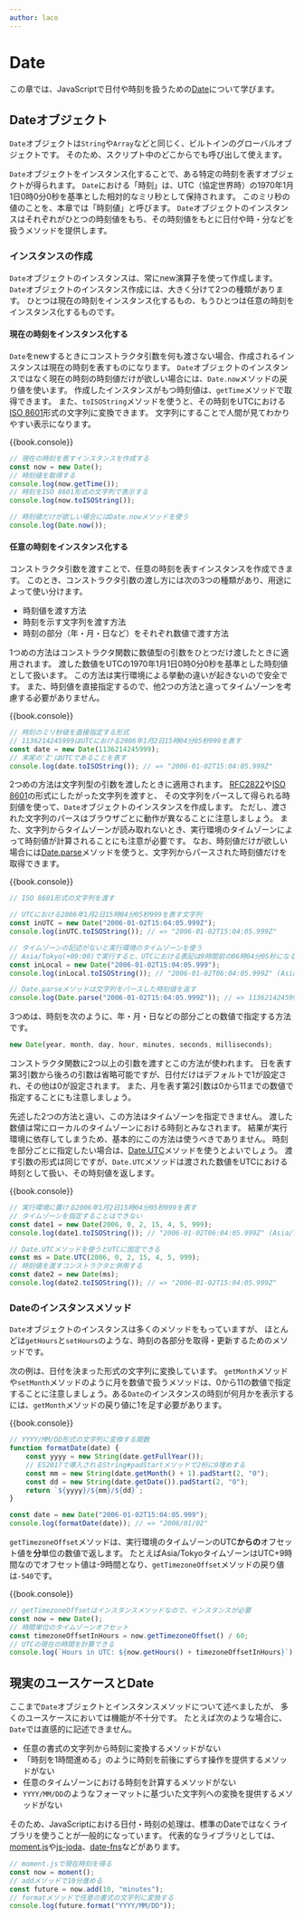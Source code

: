 ```yaml
---
author: laco
---
```


# Date

この章では、JavaScriptで日付や時刻を扱うための[Date][]について学びます。

## Dateオブジェクト

`Date`オブジェクトは`String`や`Array`などと同じく、ビルトインのグローバルオブジェクトです。
そのため、スクリプト中のどこからでも呼び出して使えます。

`Date`オブジェクトをインスタンス化することで、ある特定の時刻を表すオブジェクトが得られます。
`Date`における「時刻」は、UTC（協定世界時）の1970年1月1日0時0分0秒を基準とした相対的なミリ秒として保持されます。
このミリ秒の値のことを、本章では「時刻値」と呼びます。
`Date`オブジェクトのインスタンスはそれぞれがひとつの時刻値をもち、その時刻値をもとに日付や時・分などを扱うメソッドを提供します。

### インスタンスの作成

`Date`オブジェクトのインスタンスは、常にnew演算子を使って作成します。
`Date`オブジェクトのインスタンス作成には、大きく分けて2つの種類があります。
ひとつは現在の時刻をインスタンス化するもの、もうひとつは任意の時刻をインスタンス化するものです。

#### 現在の時刻をインスタンス化する

`Date`をnewするときにコンストラクタ引数を何も渡さない場合、作成されるインスタンスは現在の時刻を表すものになります。
`Date`オブジェクトのインスタンスではなく現在の時刻の時刻値だけが欲しい場合には、`Date.now`メソッドの戻り値を使います。
作成したインスタンスがもつ時刻値は、`getTime`メソッドで取得できます。
また、`toISOString`メソッドを使うと、その時刻をUTCにおける[ISO 8601][]形式の文字列に変換できます。
文字列にすることで人間が見てわかりやすい表示になります。

{{book.console}}
```js
// 現在の時刻を表すインスタンスを作成する
const now = new Date();
// 時刻値を取得する
console.log(now.getTime());
// 時刻をISO 8601形式の文字列で表示する
console.log(now.toISOString());

// 時刻値だけが欲しい場合にはDate.nowメソッドを使う
console.log(Date.now());
```

#### 任意の時刻をインスタンス化する

コンストラクタ引数を渡すことで、任意の時刻を表すインスタンスを作成できます。
このとき、コンストラクタ引数の渡し方には次の3つの種類があり、用途によって使い分けます。

- 時刻値を渡す方法
- 時刻を示す文字列を渡す方法
- 時刻の部分（年・月・日など）をそれぞれ数値で渡す方法

1つめの方法はコンストラクタ関数に数値型の引数をひとつだけ渡したときに適用されます。
渡した数値をUTCの1970年1月1日0時0分0秒を基準とした時刻値として扱います。
この方法は実行環境による挙動の違いが起きないので安全です。
また、時刻値を直接指定するので、他2つの方法と違ってタイムゾーンを考慮する必要がありません。

{{book.console}}
```js
// 時刻のミリ秒値を直接指定する形式
// 1136214245999はUTCにおける2006年1月2日15時04分05秒999を表す
const date = new Date(1136214245999);
// 末尾の'Z'はUTCであることを表す
console.log(date.toISOString()); // => "2006-01-02T15:04:05.999Z"
```

2つめの方法は文字列型の引数を渡したときに適用されます。
[RFC2822][]や[ISO 8601][]の形式にしたがった文字列を渡すと、
その文字列をパースして得られる時刻値を使って、`Date`オブジェクトのインスタンスを作成します。
ただし、渡された文字列のパースはブラウザごとに動作が異なることに注意しましょう。
また、文字列からタイムゾーンが読み取れないとき、実行環境のタイムゾーンによって時刻値が計算されることにも注意が必要です。
なお、時刻値だけが欲しい場合には[Date.parse][]メソッドを使うと、文字列からパースされた時刻値だけを取得できます。

{{book.console}}
```js
// ISO 8601形式の文字列を渡す

// UTCにおける2006年1月2日15時04分05秒999を表す文字列
const inUTC = new Date("2006-01-02T15:04:05.999Z");
console.log(inUTC.toISOString()); // => "2006-01-02T15:04:05.999Z"

// タイムゾーンの記述がないと実行環境のタイムゾーンを使う
// Asia/Tokyo(+09:00)で実行すると、UTCにおける表記は9時間前の06時04分05秒になる
const inLocal = new Date("2006-01-02T15:04:05.999");
console.log(inLocal.toISOString()); // "2006-01-02T06:04:05.999Z" (Asia/Tokyoの場合)

// Date.parseメソッドは文字列をパースした時刻値を返す
console.log(Date.parse("2006-01-02T15:04:05.999Z")); // => 1136214245999
```

3つめは、時刻を次のように、年・月・日などの部分ごとの数値で指定する方法です。

```js
new Date(year, month, day, hour, minutes, seconds, milliseconds);
```

コンストラクタ関数に2つ以上の引数を渡すとこの方法が使われます。
日を表す第3引数から後ろの引数は省略可能ですが、日付だけはデフォルトで1が設定され、その他は0が設定されます。
また、月を表す第2引数は0から11までの数値で指定することにも注意しましょう。

先述した2つの方法と違い、この方法はタイムゾーンを指定できません。
渡した数値は常にローカルのタイムゾーンにおける時刻とみなされます。
結果が実行環境に依存してしまうため、基本的にこの方法は使うべきでありません。
時刻を部分ごとに指定したい場合は、[Date.UTC][]メソッドを使うとよいでしょう。
渡す引数の形式は同じですが、`Date.UTC`メソッドは渡された数値をUTCにおける時刻として扱い、その時刻値を返します。

{{book.console}}
```js
// 実行環境に置ける2006年1月2日15時04分05秒999を表す
// タイムゾーンを指定することはできない
const date1 = new Date(2006, 0, 2, 15, 4, 5, 999);
console.log(date1.toISOString()); // "2006-01-02T06:04:05.999Z" (Asia/Tokyoの場合)

// Date.UTCメソッドを使うとUTCに固定できる
const ms = Date.UTC(2006, 0, 2, 15, 4, 5, 999);
// 時刻値を渡すコンストラクタと併用する
const date2 = new Date(ms);
console.log(date2.toISOString()); // => "2006-01-02T15:04:05.999Z"
```

### Dateのインスタンスメソッド

`Date`オブジェクトのインスタンスは多くのメソッドをもっていますが、
ほとんどは`getHours`と`setHours`のような、時刻の各部分を取得・更新するためのメソッドです。

次の例は、日付を決まった形式の文字列に変換しています。
`getMonth`メソッドや`setMonth`メソッドのように月を数値で扱うメソッドは、0から11の数値で指定することに注意しましょう。ある`Date`のインスタンスの時刻が何月かを表示するには、`getMonth`メソッドの戻り値に1を足す必要があります。

{{book.console}}
```js
// YYYY/MM/DD形式の文字列に変換する関数
function formatDate(date) {
    const yyyy = new String(date.getFullYear());
    // ES2017で導入されるString#padStartメソッドで2桁に0埋めする
    const mm = new String(date.getMonth() + 1).padStart(2, "0");
    const dd = new String(date.getDate()).padStart(2, "0");
    return `${yyyy}/${mm}/${dd}`;
}

const date = new Date("2006-01-02T15:04:05.999");
console.log(formatDate(date)); // => "2006/01/02"
```

`getTimezoneOffset`メソッドは、実行環境のタイムゾーンのUTC**からの**オフセット値を**分**単位の数値で返します。
たとえばAsia/TokyoタイムゾーンはUTC+9時間なのでオフセット値は-9時間となり、`getTimezoneOffset`メソッドの戻り値は`-540`です。

{{book.console}}
```js
// getTimezoneOffsetはインスタンスメソッドなので、インスタンスが必要
const now = new Date();
// 時間単位のタイムゾーンオフセット
const timezoneOffsetInHours = now.getTimezoneOffset() / 60;
// UTCの現在の時間を計算できる
console.log(`Hours in UTC: ${now.getHours() + timezoneOffsetInHours}`);
```

## 現実のユースケースとDate

ここまで`Date`オブジェクトとインスタンスメソッドについて述べましたが、
多くのユースケースにおいては機能が不十分です。
たとえば次のような場合に、`Date`では直感的に記述できません。

- 任意の書式の文字列から時刻に変換するメソッドがない
- 「時刻を1時間進める」のように時刻を前後にずらす操作を提供するメソッドがない
- 任意のタイムゾーンにおける時刻を計算するメソッドがない
- `YYYY/MM/DD`のようなフォーマットに基づいた文字列への変換を提供するメソッドがない

そのため、JavaScriptにおける日付・時刻の処理は、標準のDateではなくライブラリを使うことが一般的になっています。
代表的なライブラリとしては、[moment.js][]や[js-joda][]、[date-fns][]などがあります。

```js
// moment.jsで現在時刻を得る
const now = moment();
// addメソッドで10分進める
const future = now.add(10, "minutes");
// formatメソッドで任意の書式の文字列に変換する
console.log(future.format("YYYY/MM/DD")); 
```

[Date]: https://developer.mozilla.org/ja/docs/Web/JavaScript/Reference/Global_Objects/Date
[Date.parse]: https://developer.mozilla.org/ja/docs/Web/JavaScript/Reference/Global_Objects/Date/parse
[Date.now]: https://developer.mozilla.org/ja/docs/Web/JavaScript/Reference/Global_Objects/Date/now
[Date.UTC]: https://developer.mozilla.org/ja/docs/Web/JavaScript/Reference/Global_Objects/Date/UTC
[RFC2822]: https://tools.ietf.org/html/rfc2822#section-3.3
[ISO 8601]: https://ja.wikipedia.org/wiki/ISO_8601
[moment.js]: https://momentjs.com/
[js-joda]: https://github.com/js-joda/js-joda
[date-fns]: https://date-fns.org/